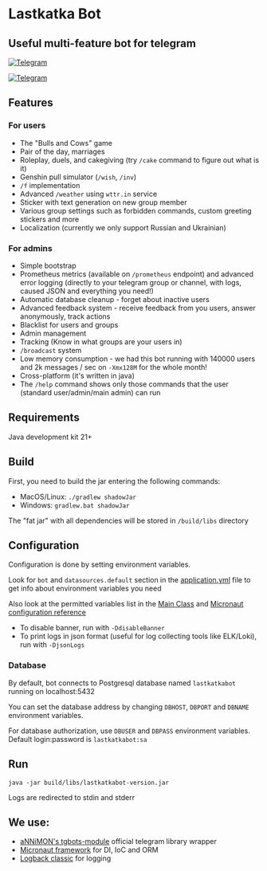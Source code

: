 # Lastkatka Bot

## Useful multi-feature bot for telegram

[![Telegram](https://img.shields.io/badge/@lastkatka__bot-2CA5E0?style=for-the-badge&logo=telegram&logoColor=white)](https://t.me/lastkatka_bot)

[![Telegram](https://img.shields.io/badge/@srobofactory-e69138?style=for-the-badge&logo=telegram&logoColor=white)](https://t.me/srobofactory)

## Features

### For users

- The "Bulls and Cows" game
- Pair of the day, marriages
- Roleplay, duels, and cakegiving (try `/cake` command to figure out what is it)
- Genshin pull simulator (`/wish`, `/inv`)
- `/f` implementation
- Advanced `/weather` using `wttr.in` service
- Sticker with text generation on new group member
- Various group settings such as forbidden commands, custom greeting stickers and more
- Localization (currently we only support Russian and Ukrainian)

### For admins

- Simple bootstrap
- Prometheus metrics (available on `/prometheus` endpoint) and advanced error logging (directly to your telegram group or channel, with logs, caused JSON and everything you need!)
- Automatic database cleanup - forget about inactive users
- Advanced feedback system - receive feedback from you users, answer anonymously, track actions
- Blacklist for users and groups
- Admin management
- Tracking (Know in what groups are your users in)
- `/broadcast` system
- Low memory consumption - we had this bot running with 140000 users and 2k messages / sec on `-Xmx128M` for the whole month!
- Cross-platform (it's written in java)
- The `/help` command shows only those commands that the user (standard user/admin/main admin) can run

## Requirements

Java development kit 21+

## Build

First, you need to build the jar entering the following commands:

- MacOS/Linux: `./gradlew shadowJar`
- Windows: `gradlew.bat shadowJar`

The "fat jar" with all dependencies will be stored in `/build/libs` directory

## Configuration

Configuration is done by setting environment variables.

Look for `bot` and `datasources.default` section in the [application.yml](src/main/resources/application.yml) file to
get info about environment variables you need

Also look at the permitted variables list in
the [Main Class](src/main/java/com/senderman/lastkatkabot/LastkatkaBot.java)
and [Micronaut configuration reference](https://docs.micronaut.io/latest/guide/configurationreference.html)

- To disable banner, run with `-DdisableBanner`
- To print logs in json format (useful for log collecting tools like ELK/Loki), run with `-DjsonLogs`

### Database

By default, bot connects to Postgresql database named `lastkatkabot` running on localhost:5432

You can set the database address by changing `DBHOST`, `DBPORT` and `DBNAME` environment variables.

For database authorization, use `DBUSER` and `DBPASS` environment variables.
Default login:password is `lastkatkabot:sa`

## Run

`java -jar build/libs/lastkatkabot-version.jar`

Logs are redirected to stdin and stderr

## We use:

- [aNNiMON's tgbots-module](https://github.com/aNNiMON/tgbots-module) official telegram library wrapper
- [Micronaut framework](https://micronaut.io) for DI, IoC and ORM
- [Logback classic](https://logback.qos.ch) for logging
